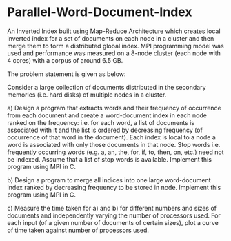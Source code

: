 # Parallel-Word-Document-Index

An Inverted Index built using Map-Reduce Architecture which creates local inverted index for a set of documents on each node in a cluster and then merge them to form a distributed global index. MPI programming model was used and performance was measured on a 8-node cluster (each node with 4 cores) with a corpus of around 6.5 GB.

The problem statement is given as below:

Consider a large collection of documents distributed in the secondary memories (i.e. hard disks) of multiple nodes in a cluster.

a) Design a program that extracts words and their frequency of occurrence from each document and create a word-document index in each node ranked on the frequency: i.e. for each word, a list of documents is associated with it and the list is ordered by decreasing frequency (of occurrence of that word in the document). Each index is local to a node a word is associated with only those documents in that node. Stop words i.e. frequently occurring words (e.g. a, an, the, for, if, to, then, on, etc.) need
not be indexed. Assume that a list of stop words is available. Implement this program using MPI in C.

b) Design a program to merge all indices into one large word-document index ranked by decreasing frequency to be stored in node. Implement this program using MPI in C.

c) Measure the time taken for a) and b) for different numbers and sizes of documents and independently varying the number of processors used. For each input (of a given number of documents of certain sizes), plot a curve of time taken against number of processors used.
